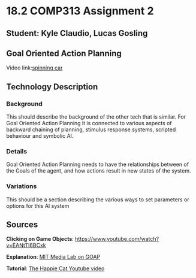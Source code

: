 # 18.2 COMP313 Assignment 2
## Student: Kyle Claudio, Lucas Gosling

## Goal Oriented Action Planning

Video link:[spinning car](https://www.youtube.com/watch?v=46rFQO-G-GQ)

## Technology Description
### Background
This should describe the background of the other tech that is similar. For Goal Oriented Action Planning it is connected to various aspects of backward chaining of planning, stimulus response systems, scripted behaviour and symbolic AI.

### Details
Goal Oriented Action Planning needs to have the relationships between of the Goals of the agent, and how actions result in new states of the system.

### Variations
This should be a section describing the various ways to set parameters or options for this AI system

## Sources

**Clicking on Game Objects**: https://www.youtube.com/watch?v=EANtTI6BCxk

**Explanation**: [MIT Media Lab on GOAP](http://alumni.media.mit.edu/~jorkin/goap.html)

**Tutorial**: [The Happie Cat Youtube video](https://www.youtube.com/watch?v=n6vn7d5R_2c)

